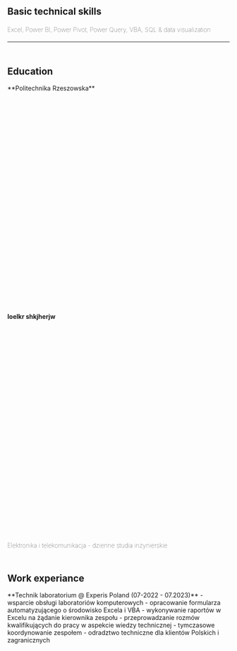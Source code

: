 <h2><b>Basic technical skills</b></h2>
<h4 style="font-weight: lighter">Excel, Power BI, Power Pivot, Power Query, VBA, SQL & data visualization<br></h4>
<hr>
<h2><br><b>Education</b></h2>
**Politechnika Rzeszowska**
<h4 style="line-height: 70">loelkr shkjherjw</h4>
 <h4 style="font-weight: lighter">Elektronika i telekomunikacja - dzienne studia inżynierskie</h4>
<h2><br>Work experiance</h2>
**Technik laboratorium @ Experis Poland (07-2022 - 07.2023)**
- wsparcie obsługi laboratoriów komputerowych
- opracowanie formularza automatyzującego o środowisko Excela i VBA
- wykonywanie raportów w Excelu na żądanie kierownika zespołu
- przeprowadzanie rozmów kwalifikujących do pracy w aspekcie wiedzy technicznej
- tymczasowe koordynowanie zespołem
- odradztwo techniczne dla klientów Polskich i zagranicznych

